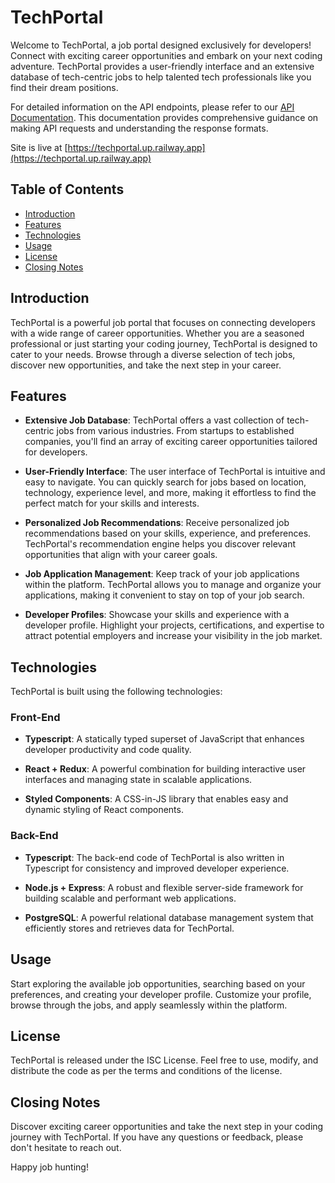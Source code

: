 # TechPortal

Welcome to TechPortal, a job portal designed exclusively for developers! Connect with exciting career opportunities and embark on your next coding adventure. TechPortal provides a user-friendly interface and an extensive database of tech-centric jobs to help talented tech professionals like you find their dream positions.

For detailed information on the API endpoints, please refer to our [API Documentation](https://margusliinev.github.io/techportal/). This documentation provides comprehensive guidance on making API requests and understanding the response formats.

Site is live at [https://techportal.up.railway.app](https://techportal.up.railway.app)

## Table of Contents

- [Introduction](#introduction)
- [Features](#features)
- [Technologies](#technologies)
- [Usage](#usage)
- [License](#license)
- [Closing Notes](#closing-notes)

## Introduction

TechPortal is a powerful job portal that focuses on connecting developers with a wide range of career opportunities. Whether you are a seasoned professional or just starting your coding journey, TechPortal is designed to cater to your needs. Browse through a diverse selection of tech jobs, discover new opportunities, and take the next step in your career.

## Features

- **Extensive Job Database**: TechPortal offers a vast collection of tech-centric jobs from various industries. From startups to established companies, you'll find an array of exciting career opportunities tailored for developers.

- **User-Friendly Interface**: The user interface of TechPortal is intuitive and easy to navigate. You can quickly search for jobs based on location, technology, experience level, and more, making it effortless to find the perfect match for your skills and interests.

- **Personalized Job Recommendations**: Receive personalized job recommendations based on your skills, experience, and preferences. TechPortal's recommendation engine helps you discover relevant opportunities that align with your career goals.

- **Job Application Management**: Keep track of your job applications within the platform. TechPortal allows you to manage and organize your applications, making it convenient to stay on top of your job search.

- **Developer Profiles**: Showcase your skills and experience with a developer profile. Highlight your projects, certifications, and expertise to attract potential employers and increase your visibility in the job market.

## Technologies

TechPortal is built using the following technologies:

### Front-End

- **Typescript**: A statically typed superset of JavaScript that enhances developer productivity and code quality.

- **React + Redux**: A powerful combination for building interactive user interfaces and managing state in scalable applications.

- **Styled Components**: A CSS-in-JS library that enables easy and dynamic styling of React components.

### Back-End

- **Typescript**: The back-end code of TechPortal is also written in Typescript for consistency and improved developer experience.

- **Node.js + Express**: A robust and flexible server-side framework for building scalable and performant web applications.

- **PostgreSQL**: A powerful relational database management system that efficiently stores and retrieves data for TechPortal.
  
## Usage

Start exploring the available job opportunities, searching based on your preferences, and creating your developer profile. Customize your profile, browse through the jobs, and apply seamlessly within the platform.

## License
TechPortal is released under the ISC License. Feel free to use, modify, and distribute the code as per the terms and conditions of the license.

## Closing Notes

Discover exciting career opportunities and take the next step in your coding journey with TechPortal. If you have any questions or feedback, please don't hesitate to reach out.

Happy job hunting!
